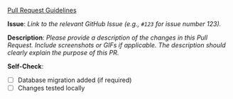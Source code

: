 [Pull Request Guidelines](https://github.com/rolling-scopes/rsschool-app/blob/master/CONTRIBUTING.md#pull-requests)

**Issue**:
_Link to the relevant GitHub Issue (e.g., `#123` for issue number 123)._

**Description**:
_Please provide a description of the changes in this Pull Request. Include screenshots or GIFs if applicable. The description should clearly explain the purpose of this PR._

**Self-Check**:

- [ ] Database migration added (if required)
- [ ] Changes tested locally
